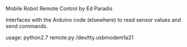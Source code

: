 Mobile Robot Remote Control
by Ed Paradis

Interfaces with the Arduino code (elsewhere) to read sensor values and send commands.

usage:
  python2.7 remote.py /dev/tty.usbmodem1a21


